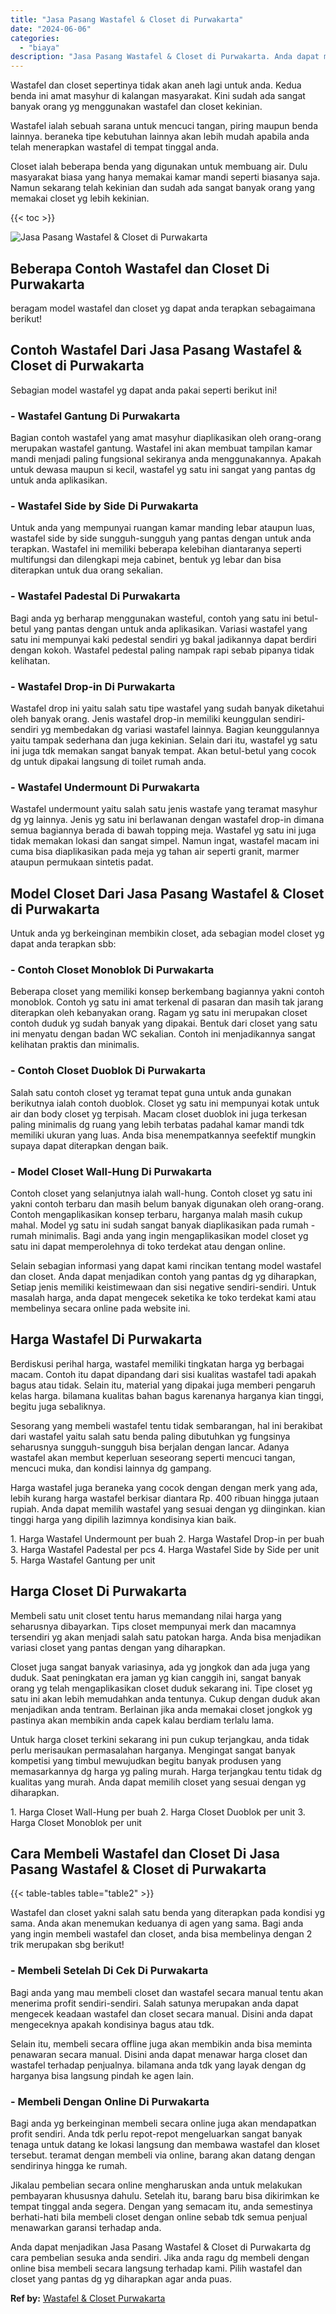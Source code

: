 ```yaml
---
title: "Jasa Pasang Wastafel & Closet di Purwakarta"
date: "2024-06-06"
categories: 
  - "biaya"
description: "Jasa Pasang Wastafel & Closet di Purwakarta. Anda dapat menjadikan Jasa Pasang Wastafel & Closet di Purwakarta dg cara pembelian sesuka anda sendiri. Jika an..."
---
```


Wastafel dan closet sepertinya tidak akan aneh lagi untuk anda. Kedua benda ini amat masyhur di kalangan masyarakat. Kini sudah ada sangat banyak orang yg menggunakan wastafel dan closet kekinian.

Wastafel ialah sebuah sarana untuk mencuci tangan, piring maupun benda lainnya. beraneka tipe kebutuhan lainnya akan lebih mudah apabila anda telah menerapkan wastafel di tempat tinggal anda.

Closet ialah beberapa benda yang digunakan untuk membuang air. Dulu masyarakat biasa yang hanya memakai kamar mandi seperti biasanya saja. Namun sekarang telah kekinian dan sudah ada sangat banyak orang yang memakai closet yg lebih kekinian.

{{< toc >}}

![Jasa Pasang Wastafel & Closet di Purwakarta](/images/wastafel-closet-murah03.png)

## Beberapa Contoh Wastafel dan Closet Di Purwakarta

beragam model wastafel dan closet yg dapat anda terapkan sebagaimana berikut!

## Contoh Wastafel Dari Jasa Pasang Wastafel & Closet di Purwakarta

Sebagian model wastafel yg dapat anda pakai seperti berikut ini!

### \- Wastafel Gantung Di Purwakarta

Bagian contoh wastafel yang amat masyhur diaplikasikan oleh orang-orang merupakan wastafel gantung. Wastafel ini akan membuat tampilan kamar mandi menjadi paling fungsional sekiranya anda menggunakannya. Apakah untuk dewasa maupun si kecil, wastafel yg satu ini sangat yang pantas dg untuk anda aplikasikan.

### \- Wastafel Side by Side Di Purwakarta

Untuk anda yang mempunyai ruangan kamar manding lebar ataupun luas, wastafel side by side sungguh-sungguh yang pantas dengan untuk anda terapkan. Wastafel ini memiliki beberapa kelebihan diantaranya seperti multifungsi dan dilengkapi meja cabinet, bentuk yg lebar dan bisa diterapkan untuk dua orang sekalian.

### \- Wastafel Padestal Di Purwakarta

Bagi anda yg berharap menggunakan wasteful, contoh yang satu ini betul-betul yang pantas dengan untuk anda aplikasikan. Variasi wastafel yang satu ini mempunyai kaki pedestal sendiri yg bakal jadikannya dapat berdiri dengan kokoh. Wastafel pedestal paling nampak rapi sebab pipanya tidak kelihatan.

### \- Wastafel Drop-in Di Purwakarta

Wastafel drop ini yaitu salah satu tipe wastafel yang sudah banyak diketahui oleh banyak orang. Jenis wastafel drop-in memiliki keunggulan sendiri-sendiri yg membedakan dg variasi wastafel lainnya. Bagian keunggulannya yaitu tampak sederhana dan juga kekinian. Selain dari itu, wastafel yg satu ini juga tdk memakan sangat banyak tempat. Akan betul-betul yang cocok dg untuk dipakai langsung di toilet rumah anda.

### \- Wastafel Undermount Di Purwakarta

Wastafel undermount yaitu salah satu jenis wastafe yang teramat masyhur dg yg lainnya. Jenis yg satu ini berlawanan dengan wastafel drop-in dimana semua bagiannya berada di bawah topping meja. Wastafel yg satu ini juga tidak memakan lokasi dan sangat simpel. Namun ingat, wastafel macam ini cuma bisa diaplikasikan pada meja yg tahan air seperti granit, marmer ataupun permukaan sintetis padat.

## Model Closet Dari Jasa Pasang Wastafel & Closet di Purwakarta

Untuk anda yg berkeinginan membikin closet, ada sebagian model closet yg dapat anda terapkan sbb:

### \- Contoh Closet Monoblok Di Purwakarta

Beberapa closet yang memiliki konsep berkembang bagiannya yakni contoh monoblok. Contoh yg satu ini amat terkenal di pasaran dan masih tak jarang diterapkan oleh kebanyakan orang. Ragam yg satu ini merupakan closet contoh duduk yg sudah banyak yang dipakai. Bentuk dari closet yang satu ini menyatu dengan badan WC sekalian. Contoh ini menjadikannya sangat kelihatan praktis dan minimalis.

### \- Contoh Closet Duoblok Di Purwakarta

Salah satu contoh closet yg teramat tepat guna untuk anda gunakan berikutnya ialah contoh duoblok. Closet yg satu ini mempunyai kotak untuk air dan body closet yg terpisah. Macam closet duoblok ini juga terkesan paling minimalis dg ruang yang lebih terbatas padahal kamar mandi tdk memiliki ukuran yang luas. Anda bisa menempatkannya seefektif mungkin supaya dapat diterapkan dengan baik.

### \- Model Closet Wall-Hung Di Purwakarta

Contoh closet yang selanjutnya ialah wall-hung. Contoh closet yg satu ini yakni contoh terbaru dan masih belum banyak digunakan oleh orang-orang. Contoh mengaplikasikan konsep terbaru, harganya malah masih cukup mahal. Model yg satu ini sudah sangat banyak diaplikasikan pada rumah - rumah minimalis. Bagi anda yang ingin mengaplikasikan model closet yg satu ini dapat memperolehnya di toko terdekat atau dengan online.

Selain sebagian informasi yang dapat kami rincikan tentang model wastafel dan closet. Anda dapat menjadikan contoh yang pantas dg yg diharapkan, Setiap jenis memiliki keistimewaan dan sisi negative sendiri-sendiri. Untuk masalah harga, anda dapat mengecek seketika ke toko terdekat kami atau membelinya secara online pada website ini.

## Harga Wastafel Di Purwakarta

Berdiskusi perihal harga, wastafel memiliki tingkatan harga yg berbagai macam. Contoh itu dapat dipandang dari sisi kualitas wastafel tadi apakah bagus atau tidak. Selain itu, material yang dipakai juga memberi pengaruh kelas harga. bilamana kualitas bahan bagus karenanya harganya kian tinggi, begitu juga sebaliknya.

Sesorang yang membeli wastafel tentu tidak sembarangan, hal ini berakibat dari wastafel yaitu salah satu benda paling dibutuhkan yg fungsinya seharusnya sungguh-sungguh bisa berjalan dengan lancar. Adanya wastafel akan membut keperluan seseorang seperti mencuci tangan, mencuci muka, dan kondisi lainnya dg gampang.

Harga wastafel juga beraneka yang cocok dengan dengan merk yang ada, lebih kurang harga wastafel berkisar diantara Rp. 400 ribuan hingga jutaan rupiah. Anda dapat memilih wastafel yang sesuai dengan yg diinginkan. kian tinggi harga yang dipilih lazimnya kondisinya kian baik.

1\. Harga Wastafel Undermount per buah 2. Harga Wastafel Drop-in per buah 3. Harga Wastafel Padestal per pcs 4. Harga Wastafel Side by Side per unit 5. Harga Wastafel Gantung per unit

## Harga Closet Di Purwakarta

Membeli satu unit closet tentu harus memandang nilai harga yang seharusnya dibayarkan. Tips closet mempunyai merk dan macamnya tersendiri yg akan menjadi salah satu patokan harga. Anda bisa menjadikan variasi closet yang pantas dengan yang diharapkan.

Closet juga sangat banyak variasinya, ada yg jongkok dan ada juga yang duduk. Saat peningkatan era jaman yg kian canggih ini, sangat banyak orang yg telah mengaplikasikan closet duduk sekarang ini. Tipe closet yg satu ini akan lebih memudahkan anda tentunya. Cukup dengan duduk akan menjadikan anda tentram. Berlainan jika anda memakai closet jongkok yg pastinya akan membikin anda capek kalau berdiam terlalu lama.

Untuk harga closet terkini sekarang ini pun cukup terjangkau, anda tidak perlu merisaukan permasalahan harganya. Mengingat sangat banyak kompetisi yang timbul mewujudkan begitu banyak produsen yang memasarkannya dg harga yg paling murah. Harga terjangkau tentu tidak dg kualitas yang murah. Anda dapat memilih closet yang sesuai dengan yg diharapkan.

1\. Harga Closet Wall-Hung per buah 2. Harga Closet Duoblok per unit 3. Harga Closet Monoblok per unit

## Cara Membeli Wastafel dan Closet Di Jasa Pasang Wastafel & Closet di Purwakarta

{{< table-tables table="table2" >}}

Wastafel dan closet yakni salah satu benda yang diterapkan pada kondisi yg sama. Anda akan menemukan keduanya di agen yang sama. Bagi anda yang ingin membeli wastafel dan closet, anda bisa membelinya dengan 2 trik merupakan sbg berikut!

### \- Membeli Setelah Di Cek Di Purwakarta

Bagi anda yang mau membeli closet dan wastafel secara manual tentu akan menerima profit sendiri-sendiri. Salah satunya merupakan anda dapat mengecek keadaan wastafel dan closet secara manual. Disini anda dapat mengeceknya apakah kondisinya bagus atau tdk.

Selain itu, membeli secara offline juga akan membikin anda bisa meminta penawaran secara manual. Disini anda dapat menawar harga closet dan wastafel terhadap penjualnya. bilamana anda tdk yang layak dengan dg harganya bisa langsung pindah ke agen lain.

### \- Membeli Dengan Online Di Purwakarta

Bagi anda yg berkeinginan membeli secara online juga akan mendapatkan profit sendiri. Anda tdk perlu repot-repot mengeluarkan sangat banyak tenaga untuk datang ke lokasi langsung dan membawa wastafel dan kloset tersebut. teramat dengan membeli via online, barang akan datang dengan sendirinya hingga ke rumah.

Jikalau pembelian secara online mengharuskan anda untuk melakukan pembayaran khususnya dahulu. Setelah itu, barang baru bisa dikirimkan ke tempat tinggal anda segera. Dengan yang semacam itu, anda semestinya berhati-hati bila membeli closet dengan online sebab tdk semua penjual menawarkan garansi terhadap anda.

Anda dapat menjadikan Jasa Pasang Wastafel & Closet di Purwakarta dg cara pembelian sesuka anda sendiri. Jika anda ragu dg membeli dengan online bisa membeli secara langsung terhadap kami. Pilih wastafel dan closet yang pantas dg yg diharapkan agar anda puas.

**Ref by:** [Wastafel & Closet Purwakarta](https://id.wikipedia.org/wiki/Wastafel)
